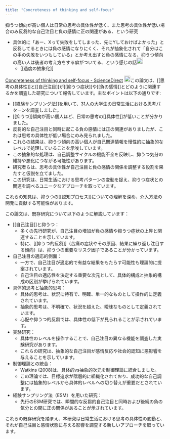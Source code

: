 ```yaml
---
title: "Concreteness of thinking and self-focus"
---
```


抑うつ傾向が高い個人は日常の思考の具体性が低く、また思考の具体性が低い場合のみ反芻的な自己注目と負の感情に正の関連がある、という研究
- 具体的に「あー、Xって失敗をしてしまった、先にYしておけばよかった」と反芻してるときには負の感情になりにくく、それが抽象化されて「自分はこの手の失敗をいつもしている」とか考え出すと負の感情になる、抑うつ傾向の高い人は後者の考え方をする癖がついてる、という感じの話<img src='https://scrapbox.io/api/pages/nishio/nishio/icon' alt='nishio.icon' height="19.5"/>
    - [[過度の抽象化]]

[Concreteness of thinking and self-focus - ScienceDirect](https://www.sciencedirect.com/science/article/abs/pii/S1053810009001858?via%3Dihub)
<img src='https://scrapbox.io/api/pages/nishio/claude/icon' alt='claude.icon' height="19.5"/>この論文は、[[思考の具体性]]と[[自己注目]]が[[抑うつ症状]]や[[負の感情]]とどのように関連するかを調査した研究について報告しています。主なポイントは以下の通りです:
- [[経験サンプリング法]]を用いて、31人の大学生の日常生活における思考パターンを調査しました。
- [[抑うつ]]傾向が高い個人ほど、日常の思考の[[具体性]]が低いことが分かりました。
- 反芻的な自己注目と同時に起こる負の感情には正の関連がありましたが、これは思考の具体性が低い場合にのみ見られました。
- これらの結果は、抑うつ傾向の高い個人が自己関連情報を慢性的に抽象的なレベルで処理していることを示唆しています。
- この抽象的な処理は、自己調整サイクルの機能不全を反映し、抑うつ気分の維持や悪化につながる可能性があります。
- 研究者らは、思考の具体性が自己注目と負の感情の関係を調整する役割を果たすと仮説を立てました。
- この研究は、日常生活における思考パターンの変動を捉え、抑うつ症状との関連を調べるユニークなアプローチを取っています。

これらの知見は、抑うつの[[認知プロセス]]についての理解を深め、介入方法の開発に貢献する可能性があります。

この論文は、既存研究について以下のように解説しています：
- [[自己注目]]と抑うつ：
    - 多くの先行研究が、自己注目の増加が負の感情や抑うつ症状の上昇と関連することを示しています。
    - 特に、[[抑うつ的反芻]]（苦痛の症状やその原因、結果に繰り返し注目する傾向）は、抑うつの重要なリスク因子であることが分かっています。
- 自己注目の適応的側面：
    - 一方で、自己注目が適応的で有益な結果をもたらす可能性も理論的に提案されています。
    - 自己注目の適応性を決定する重要な次元として、具体的構成と抽象的構成の区別が挙げられています。
- 具体的思考と抽象的思考：
    - 具体的思考は、状況に特有で、明確、単一的なものとして操作的に定義されています。
    - 抽象的思考は、不明確で、状況を超えた、曖昧なものとして定義されています。
    - 心配や抑うつ的反芻では、具体性の低下が見られることが示されています。
- 実験研究：
    - 具体性のレベルを操作することで、自己注目の異なる機能を調査した実験研究があります。
    - これらの研究は、抽象的な自己注目が感情反応や社会的認知に悪影響を与えることを示しています。
- 制御理論との統合：
    - Watkins (2008)は、具体的vs抽象的次元を制御理論に統合しました。
    - この理論では、目標追求が階層的に組織化されており、成功的な自己調整には抽象的レベルから具体的レベルへの切り替えが重要だとされています。
- 経験サンプリング法（ESM）を用いた研究：
    - 先行のESM研究では、瞬間的な反芻的自己注目と同時および後続の負の気分との間に正の関係があることが示されています。

これらの既存研究を踏まえ、本研究は日常生活における思考の具体性の変動と、それが自己注目と感情状態に与える影響を調査する新しいアプローチを取っています。
